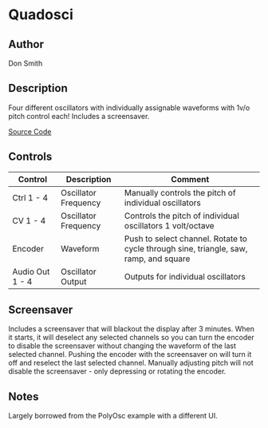 # Quadosci

## Author

Don Smith

## Description

Four different oscillators with individually assignable waveforms with 1v/o pitch control each! Includes a screensaver.

[Source Code](https://github.com/don-smith/DaisyExamples/tree/main/patch/Quadosci)

## Controls

| Control | Description | Comment |
| --- | --- | --- |
| Ctrl 1 - 4 | Oscillator Frequency | Manually controls the pitch of individual oscillators |
| CV 1 - 4 | Oscillator Frequency | Controls the pitch of individual oscillators 1 volt/octave |
| Encoder | Waveform | Push to select channel. Rotate to cycle through sine, triangle, saw, ramp, and square |
| Audio Out 1 - 4 | Oscillator Output | Outputs for individual oscillators |

## Screensaver

Includes a screensaver that will blackout the display after 3 minutes. When it starts, it will deselect any selected channels so you can turn the encoder to disable the screensaver without changing the waveform of the last selected channel. Pushing the encoder with the screensaver on will turn it off and reselect the last selected channel. Manually adjusting pitch will not disable the screensaver - only depressing or rotating the encoder.

## Notes

Largely borrowed from the PolyOsc example with a different UI.
